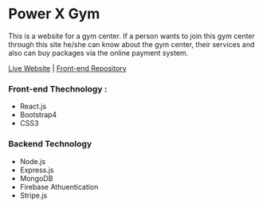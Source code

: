 # Power X Gym
This is a website for a gym center. If a person wants to join this gym center through this site he/she can know about the gym center, their services and also can buy packages via the online payment system.


[Live Website](https://powerx-gym.netlify.app/) | [Front-end Repository](https://github.com/shahin5353/powe-x-gym)


### Front-end Thechnology : 
* React.js
* Bootstrap4
* CSS3

### Backend Technology
* Node.js
* Express.js
* MongoDB
* Firebase Athuentication 
* Stripe.js
